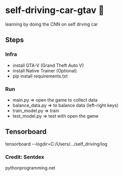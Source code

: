 # self-driving-car-gtav :car:
learning by doing the CNN on self drving car 

## Steps
### Infra
* install GTA-V (Grand Theft Auto V)
* install Native Trainer (Optional)
* pip install requirements.txt
### Run
* main.py => open the game to collect data
* balance_data.py => to balance data (left-right keys)
* train_model.py => train
* test_model.py => test with open the game

## Tensorboard
tensorboard --logdir=C:/Users/.../self_driving/log


### Credit: Sentdex 
pythonprogramming.net
